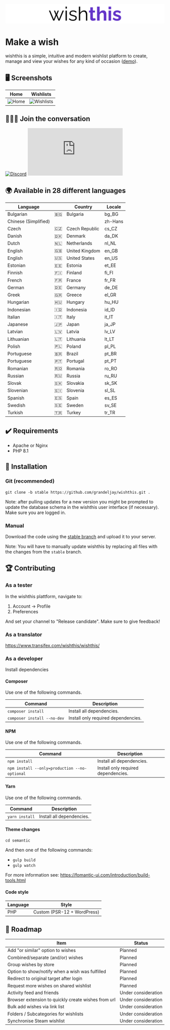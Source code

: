 ![wishthis logo](/src/assets/img/logo-readme.svg "wishthis logo")

# Make a wish

wishthis is a simple, intuitive and modern wishlist platform to create, manage and view
your wishes for any kind of occasion ([demo](https://wishthis.online)).

## :desktop_computer: Screenshots
| Home                                                 | Wishlists                                                           |
| ---------------------------------------------------- | ------------------------------------------------------------------- |
| ![Home](/src/assets/img/screenshots/home.png "Home") | ![Wishlists](/src/assets/img/screenshots/wishlists.png "Wishlists") |

## :family_man_man_boy: Join the conversation

[![Discord](https://badgen.net/discord/members/WrUXnpNyza/?label=Discord&color=purple&icon=discord)](https://discord.gg/WrUXnpNyza)
[![Matrix](https://badgen.net/matrix/members/wishthis/matrix.org)](https://matrix.to/#/#wishthis:matrix.org)

## :earth_africa: Available in 28 different languages
| Language             |                  | Country        | Locale  |
| -------------------- | ---------------- | -------------- | ------- |
| Bulgarian            | :bulgaria:       | Bulgaria       | bg_BG   |
| Chinese (Simplified) |                  |                | zh-Hans |
| Czech                | :czech_republic: | Czech Republic | cs_CZ   |
| Danish               | :denmark:        | Denmark        | da_DK   |
| Dutch                | :netherlands:    | Netherlands    | nl_NL   |
| English              | :gb:             | United Kingdom | en_GB   |
| English              | :us:             | United States  | en_US   |
| Estonian             | :estonia:        | Estonia        | et_EE   |
| Finnish              | :finland:        | Finland        | fi_FI   |
| French               | :fr:             | France         | fr_FR   |
| German               | :de:             | Germany        | de_DE   |
| Greek                | :greece:         | Greece         | el_GR   |
| Hungarian            | :hungary:        | Hungary        | hu_HU   |
| Indonesian           | :indonesia:      | Indonesia      | id_ID   |
| Italian              | :it:             | Italy          | it_IT   |
| Japanese             | :jp:             | Japan          | ja_JP   |
| Latvian              | :latvia:         | Latvia         | lv_LV   |
| Lithuanian           | :lithuania:      | Lithuania      | lt_LT   |
| Polish               | :poland:         | Poland         | pl_PL   |
| Portuguese           | :brazil:         | Brazil         | pt_BR   |
| Portuguese           | :portugal:       | Portugal       | pt_PT   |
| Romanian             | :romania:        | Romania        | ro_RO   |
| Russian              | :ru:             | Russia         | ru_RU   |
| Slovak               | :slovakia:       | Slovakia       | sk_SK   |
| Slovenian            | :slovenia:       | Slovenia       | sl_SL   |
| Spanish              | :es:             | Spain          | es_ES   |
| Swedish              | :sweden:         | Sweden         | sv_SE   |
| Turkish              | :tr:             | Turkey         | tr_TR   |

## :heavy_check_mark: Requirements
* Apache or Nginx
* PHP 8.1

## :hammer: Installation

### Git (recommended)
```
git clone -b stable https://github.com/grandeljay/wishthis.git .
```

Note: after pulling updates for a new version you might be prompted to update the database schema in the wishthis user interface (if necessary). Make sure you are logged in.

### Manual
Download the code using the [stable branch](https://github.com/grandeljay/wishthis/tree/stable) and upload it to your server.

Note: You will have to manually update wishthis by replacing all files with the changes from the `stable` branch.

## :trophy: Contributing

### As a tester
In the wishthis plattform, navigate to:
1. Account -> Profile
1. Preferences

And set your channel to "Release candidate". Make sure to give feedback!

### As a translator
https://www.transifex.com/wishthis/wishthis/

### As a developer
Install dependencies

#### Composer
Use one of the following commands.

| Command                     | Description                         |
| --------------------------- | ----------------------------------- |
| `composer install`          | Install all dependencies.           |
| `composer install --no-dev` | Install only required dependencies. |

#### NPM
Use one of the following commands.

| Command                                       | Description                         |
| --------------------------------------------- | ----------------------------------- |
| `npm install`                                 | Install all dependencies.           |
| `npm install --only=production --no-optional` | Install only required dependencies. |

#### Yarn
Use one of the following commands.

| Command        | Description               |
| ---------------| ------------------------- |
| `yarn install` | Install all dependencies. |

#### Theme changes
```
cd semantic
```

And then one of the following commands:
- `gulp build`
- `gulp watch`

For more information see: https://fomantic-ui.com/introduction/build-tools.html

#### Code style
| Language | Style                       |
| -------- | --------------------------- |
| PHP      | Custom (PSR-12 + WordPress) |

## :construction: Roadmap
| Item                                                | Status              |
| --------------------------------------------------- | ------------------- |
| Add "or similar" option to wishes                   | Planned             |
| Combined/separate (and/or) wishes                   | Planned             |
| Group wishes by store                               | Planned             |
| Option to show/notify when a wish was fulfilled     | Planned             |
| Redirect to original target after login             | Planned             |
| Request more wishes on shared wishlist              | Planned             |
| Activity feed and friends                           | Under consideration |
| Browser extension to quickly create wishes from url | Under consideration |
| Bulk add wishes via link list                       | Under consideration |
| Folders / Subcategories for wishlists               | Under consideration |
| Synchronise Steam wishlist                          | Under consideration |
